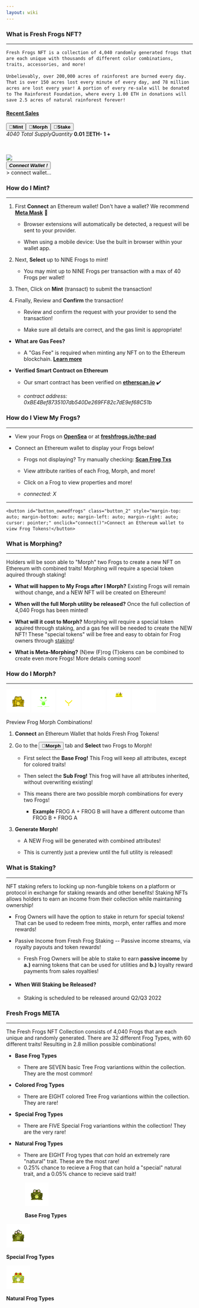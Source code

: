 ```yaml
---
layout: wiki
---
```


<title>freshfrogs.io/wiki 🍀</title>

### What is Fresh Frogs NFT?

---

<desc id="description">

    Fresh Frogs NFT is a collection of 4,040 randomly generated frogs that are each unique with thousands of different color combinations, traits, accessories, and more!

    Unbelievably, over 200,000 acres of rainforest are burned every day. That is over 150 acres lost every minute of every day, and 78 million acres are lost every year! A portion of every re-sale will be donated to The Rainforest Foundation, where every 1.00 ETH in donations will save 2.5 acres of natural rainforest forever!

</desc>

<div style="margin-left: auto; margin-right: auto; text-align: center;">
    <h4 style="text-align: left !important;"><u><a href="https://opensea.io/collection/fresh-frogs?tab=activity" target="_blank">Recent Sales</a></u></h4>
    <div id="recent_sales" class="recent_sales"></div>
    
</div>

<div id="minting-display" class="minting-display">
    <div>
        <div class="button_bar"><button id="buttonbar_mint" class="button_1 buttonbar_mint_on" onclick="load_mintingTerminal()"><b>🐸Mint</b></button><button id="buttonbar_morph" class="button_1" onclick="load_morph()"><b>🍄Morph</b></button><button id="buttonbar_stake" class="button_1"><b>📌Stake</b></button></div>
        <div id="mintingTray" class="mintingTray">
            <div id="display-table" style="min-height: 64px;">
                <i id="label_name" class="label_name">4040 Total Supply</i><i id="label_price" class="label_price">Quantity</i>
                <b id="frog_name" class="frog_name">0.01 ΞETH</b><b id="frog_price" class="frog_price"><a id="remove-frog" onclick="remove_frog();"><b>-</b></a> <b id="quant-frog">1</b> <a id="add-frog" onclick="add_frog()"><b>+</b></a></b>
            </div>
            <div class="bigContainer">
                <div id="frogContainer" class="containerMint"></div>
                <div id="frogContainer2" class="containerMint"></div>
                <div id="frogContainer3" class="containerMint">
                    <div class="imgWrapperMint"><img id="previewImg" class="frogImgMint" src="https://freshfrogs.io/assets/frogs/preview2.gif"/></div>
                </div>
            </div>
        </div>
        <div id="lower_display" class="lower_display">
            <button id="mint-button" class="button" onclick="connect()"><b><i>Connect Wallet !</i></b></button>
            <div id="minting-console" class="minting-console">
                > connect wallet...
            </div>
        </div>
    </div>
</div>


### How do I Mint?

---

1. First **Connect** an Ethereum wallet! Don't have a wallet? We recommend **[Meta Mask](https://metamask.io/download/)** 🦊

    - Browser extensions will automatically be detected, a request will be sent to your provider.
    
    - When using a mobile device: Use the built in browser within your wallet app.

2. Next, **Select** up to NINE Frogs to mint!

    - You may mint up to NINE Frogs per transaction with a max of 40 Frogs per wallet!

3. Then, Click on **Mint** (transact) to submit the transaction!

4. Finally, Review and **Confirm** the transaction!

    - Review and confirm the request with your provider to send the transaction!

    - Make sure all details are correct, and the gas limit is appropriate!

- __What are Gas Fees?__

    - A "Gas Fee" is required when minting any NFT on to the Ethereum blockchain. **[Learn more](https://www.investopedia.com/terms/g/gas-ethereum.asp)**

- __Verified Smart Contract on Ethereum__

    - Our smart contract has been verified on **[etherscan.io](https://etherscan.io/address/0xbe4bef8735107db540de269ff82c7de9ef68c51b)** ✔️

    - *contract address: 0xBE4Bef8735107db540De269FF82c7dE9ef68C51b*


### How do I View My Frogs?

---

- View your Frogs on **[OpenSea](https://opensea.io/account)** or at **[freshfrogs.io/the-pad](https://freshfrogs.io/the-pad)**

- Connect an Ethereum wallet to display your Frogs below!

    - Frogs not displaying? Try manually checking: **[Scan Frog Txs]()**

    - View attribute rarities of each Frog, Morph, and more!

    - Click on a Frog to view properties and more!

    - *connected:* <i id="user-add">X</i>

---
<div id="owned-frogs" class="owned_frogs">

    <button id="button_ownedfrogs" class="button_2" style="margin-top: auto; margin-bottom: auto; margin-left: auto; margin-right: auto; cursor: pointer;" onclick="connect()">Connect an Ethereum wallet to view Frog Tokens!</button>

</div>


### What is Morphing?

---

Holders will be soon able to "Morph" two Frogs to create a new NFT on Ethereum with combined traits! Morphing will require a special token aquired through staking!

- **What will happen to My Frogs after I Morph?** Existing Frogs will remain without change, and a NEW NFT will be created on Ethereum!

- **When will the full Morph utility be released?** Once the full collection of 4,040 Frogs has been minted!

- **What will it cost to Morph?** Morphing will require a special token aquired through staking, and a gas fee will be needed to create the NEW NFT! These "special tokens" will be free and easy to obtain for Frog owners through [staking]()!

- **What is Meta-Morphing?** (N)ew (F)rog (T)okens can be combined to create even more Frogs! More details coming soon!


### How do I Morph?

---

<div class="float-img2">
    <img class="frogImg3" src="../the-pad/Frog/frog_gif2.gif"/>
    <img class="frogImg3" src="../the-pad/Trait/trait_gif2.gif"/>
    <img class="frogImg3" src="../the-pad/Accessory/accessory_gif2.gif"/>
    <img class="frogImg3" src="../the-pad/Eyes/eyes_gif3.gif"/>
    <img class="frogImg3" src="../the-pad/Hat/hat_gif2.gif"/>
    <img class="frogImg3" src="../the-pad/Mouth/mouth_gif3.gif"/>
</div>

Preview Frog Morph Combinations!

1. **Connect** an Ethereum Wallet that holds Fresh Frog Tokens!

2. Go to the <button id="morph_ref" class="buttonbar_morph"><b>🍄Morph</b></button> tab and **Select** two Frogs to Morph!

    - First select the **Base Frog!** This Frog will keep all attributes, except for colored traits! 

    - Then select the **Sub Frog!** This frog will have all attributes inherited, without overwriting existing!

    - This means there are two possible morph combinations for every two Frogs!

        - **Example** FROG A + FROG B will have a different outcome than FROG B + FROG A

3. **Generate Morph!**

    - A NEW Frog will be generated with combined attributes!

    - This is currently just a preview until the full utility is released!


### What is Staking?

---

NFT staking refers to locking up non-fungible tokens on a platform or protocol in exchange for staking rewards and other benefits! Staking NFTs allows holders to earn an income from their collection while maintaining ownership!

- Frog Owners will have the option to stake in return for special tokens! That can be used to redeem free mints, morph, enter raffles and more rewards!

- Passive Income from Fresh Frog Staking -- Passive income streams, via royalty payouts and token rewards!

    - Fresh Frog Owners will be able to stake to earn **passive income** by **a.)** earning tokens that can be used for utilities and **b.)** loyalty reward payments from sales royalties!

- #### When Will Staking be Released?

    - Staking is scheduled to be released around Q2/Q3 2022


### Fresh Frogs META

---

The Fresh Frogs NFT Collection consists of 4,040 Frogs that are each unique and randomly generated. There are 32 different Frog Types, with 60 different traits! Resulting in 2.8 million possible combinations!

- **Base Frog Types**
    - There are SEVEN basic Tree Frog variantions within the collection. They are the most common!

- **Colored Frog Types**
    - There are EIGHT colored Tree Frog variantions within the collection. They are rare!

- **Special Frog Types**
    - There are FIVE Special Frog variantions within the collection! They are the very rare!

- **Natural Frog Types**
    - There are EIGHT Frog types that *can* hold an extremely rare "natural" trait. These are the most rare!
    - 0.25% chance to recieve a Frog that can hold a "special" natural trait, and a 0.05% chance to recieve said trait!



<div id="freshfrogsmeta" class="freshfrogsmeta">
    <div style="margin-left: 10%; margin-right: auto;">
        <img class="meta_img" src="../the-pad/Frog/treeFrog(3).png"/>
        <p><b>Base Frog Types</b></p>
    </div>
    <div style="margin-left: auto; margin-right: auto;">
        <img class="meta_img" src="../the-pad/SpecialFrog/thirdEye.png"/>
        <p><b>Special Frog Types</b></p>
    </div>
    <div style="margin-left: auto; margin-right: 10%;">
        <img class="meta_img" src="../the-pad/Frog/redEyedTreeFrog.png"/>
        <p><b>Natural Frog Types</b></p>
    </div>
</div>